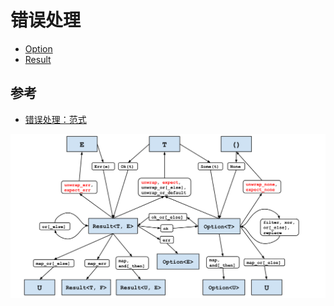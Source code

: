 # 错误处理

+ [Option](./option.md)
+ [Result](./result.md)

## 参考

* [错误处理：范式](http://www.sheshbabu.com/posts/rust-error-handling/)

![](../img/m_42db222746caa0d507a0472b54b94a40_r.png)